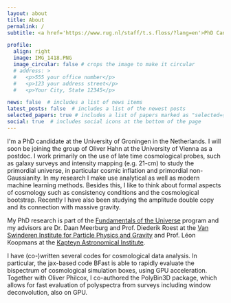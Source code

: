 ```yaml
---
layout: about
title: About
permalink: /
subtitle: <a href='https://www.rug.nl/staff/t.s.floss/?lang=en'>PhD Candidate in Theoretical Cosmology at the University of Groningen, the Netherlands.</a>

profile:
  align: right
  image: IMG_1418.PNG
  image_circular: false # crops the image to make it circular
  # address: >
  #   <p>555 your office number</p>
  #   <p>123 your address street</p>
  #   <p>Your City, State 12345</p>

news: false  # includes a list of news items
latest_posts: false  # includes a list of the newest posts
selected_papers: true # includes a list of papers marked as "selected={true}"
social: true  # includes social icons at the bottom of the page
---
```


I'm a PhD candidate at the University of Groningen in the Netherlands. I will soon be joining the group of Oliver Hahn at the University of Vienna as a postdoc. I work primarily on the use of late time cosmological probes, such as galaxy surveys and intensity mapping (e.g. 21-cm) to study the primordial universe, in particular cosmic inflation and primordial non-Gaussianity. In my research I make use analytical as well as modern machine learning methods. Besides this, I like to think about formal aspects of cosmology such as consistency conditions and the cosmological bootstrap. Recently I have also been studying the amplitude double copy and its connection with massive gravity.

My PhD research is part of the  <a href='https://www.fundamentalsoftheuniverse.com'>Fundamentals of the Universe</a> program and my advisors are Dr. Daan Meerburg and Prof. Diederik Roest at the <a href='https://www.rug.nl/research/vsi/?lang=en'>Van Swinderen Institute for Particle Physics and Gravity</a> and Prof. Léon Koopmans at the <a href='https://www.rug.nl/research/kapteyn/?lang=en'>Kapteyn Astronomical Institute</a>.

I have (co-)written several codes for cosmological data analysis. In particular, the jax-based code BFast is able to rapidly evaluate the bispectrum of cosmological simulation boxes, using GPU acceleration. Together with Oliver Philcox, I co-authored the PolyBin3D package, which allows for fast evaluation of polyspectra from surveys including window deconvolution, also on GPU.